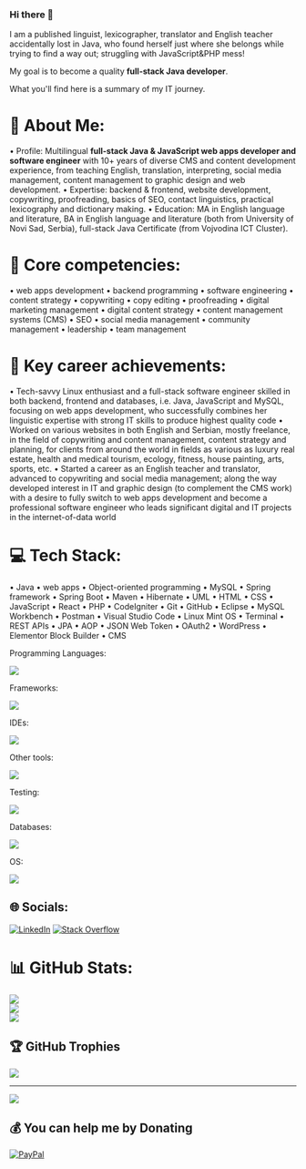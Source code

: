 ### Hi there 👋

I am a published linguist, lexicographer, translator and English teacher accidentally lost in Java, who found herself just where she belongs while trying to find a way out; struggling with JavaScript&PHP mess! 

My goal is to become a quality <strong>full-stack Java developer</strong>.

What you'll find here is a summary of my IT journey.    

<!--
**bakastrumpf/bakastrumpf** is a ✨ _special_ ✨ repository because its `README.md` (this file) appears on your GitHub profile.

Here are some ideas to get you started:

- 🔭 I’m currently working on ...
- 🌱 I’m currently learning ...
- 👯 I’m looking to collaborate on ...
- 🤔 I’m looking for help with ...
- 💬 Ask me about ...
- 📫 How to reach me: ...
- 😄 Pronouns: ...
- ⚡ Fun fact: ...
-->

# 💫 About Me:
• Profile: Multilingual <strong>full-stack Java & JavaScript web apps developer and software engineer</strong> with 10+ years of diverse CMS and content development experience, from teaching English, translation, interpreting, social media management, content management to graphic design and web development.
• Expertise: backend & frontend, website development, copywriting, proofreading, basics of SEO, contact linguistics, practical lexicography and dictionary making.
• Education: MA in English language and literature, BA in English language and literature (both from University of Novi Sad, Serbia), full-stack Java Certificate (from Vojvodina ICT Cluster).

# 💫 Core competencies:

• web apps development • backend programming • software engineering • content strategy • copywriting  • copy editing • proofreading • digital marketing management • digital content strategy • content management systems (CMS) • SEO • social media management • community management • leadership • team management

# 💫 Key career achievements:

• Tech-savvy Linux enthusiast and a full-stack software engineer skilled in both backend, frontend and databases, i.e. Java, JavaScript and MySQL, focusing on web apps development, who successfully combines her linguistic expertise with strong IT skills to produce highest quality code
• Worked on various websites in both English and Serbian, mostly freelance, in the field of copywriting and content management, content strategy and planning, for clients from around the world in fields as various as luxury real estate, health and medical tourism, ecology, fitness, house painting, arts, sports, etc.
• Started a career as an English teacher and translator, advanced to copywriting and social media management; along the way developed interest in IT and graphic design (to complement the CMS work) with a desire to fully switch to web apps development and become a professional software engineer who leads significant digital and IT projects in the internet-of-data world

# 💻 Tech Stack:

• Java • web apps • Object-oriented programming • MySQL • Spring framework • Spring Boot • Maven • Hibernate • UML • HTML • CSS • JavaScript • React • PHP • CodeIgniter • Git • GitHub • Eclipse • MySQL Workbench • Postman • Visual Studio Code • Linux Mint OS • Terminal • REST APIs • JPA • AOP • JSON Web Token • OAuth2 • WordPress • Elementor Block Builder • CMS

<!--
![CSS3](https://img.shields.io/badge/css3-%231572B6.svg?style=plastic&logo=css3&logoColor=white) ![HTML5](https://img.shields.io/badge/html5-%23E34F26.svg?style=plastic&logo=html5&logoColor=white) ![Java](https://img.shields.io/badge/java-%23ED8B00.svg?style=plastic&logo=java&logoColor=white) ![JavaScript](https://img.shields.io/badge/javascript-%23323330.svg?style=plastic&logo=javascript&logoColor=%23F7DF1E) ![PHP](https://img.shields.io/badge/php-%23777BB4.svg?style=plastic&logo=php&logoColor=white) ![Bootstrap](https://img.shields.io/badge/bootstrap-%23563D7C.svg?style=plastic&logo=bootstrap&logoColor=white) ![Code-Igniter](https://img.shields.io/badge/CodeIgniter-%23EF4223.svg?style=plastic&logo=codeIgniter&logoColor=white) ![NodeJS](https://img.shields.io/badge/node.js-6DA55F?style=plastic&logo=node.js&logoColor=white) ![NPM](https://img.shields.io/badge/NPM-%23000000.svg?style=plastic&logo=npm&logoColor=white) ![React](https://img.shields.io/badge/react-%2320232a.svg?style=plastic&logo=react&logoColor=%2361DAFB) ![Apache](https://img.shields.io/badge/apache-%23D42029.svg?style=plastic&logo=apache&logoColor=white) ![Apache Maven](https://img.shields.io/badge/Apache%20Maven-C71A36?style=plastic&logo=Apache%20Maven&logoColor=white) ![MariaDB](https://img.shields.io/badge/MariaDB-003545?style=plastic&logo=mariadb&logoColor=white) ![MySQL](https://img.shields.io/badge/mysql-%2300f.svg?style=plastic&logo=mysql&logoColor=white) ![Canva](https://img.shields.io/badge/Canva-%2300C4CC.svg?style=plastic&logo=Canva&logoColor=white) ![Gimp Gnu Image Manipulation Program](https://img.shields.io/badge/Gimp-657D8B?style=plastic&logo=gimp&logoColor=FFFFFF) ![Jira](https://img.shields.io/badge/jira-%230A0FFF.svg?style=plastic&logo=jira&logoColor=white) ![Postman](https://img.shields.io/badge/Postman-FF6C37?style=plastic&logo=postman&logoColor=white)
-->

Programming Languages:
<p align="start">
    <img src="https://skillicons.dev/icons?i=java,js,php" />
</p>

Frameworks:
<p align="start">
    <img src="https://skillicons.dev/icons?i=spring,react,bootstrap,codeigniter" />
</p>

IDEs:
<p align="start">
    <img src="https://skillicons.dev/icons?i=eclipse,vscode,idea" />
</p>

Other tools:
<p align="start">
    <img src="https://skillicons.dev/icons?i=wordpress,hibernate,github,git,nodejs,html,css,maven,codepen,stackoverflow,npm,apache,canva,gimp,jira" />
</p>

Testing:
<p align="start">  
    <img src="https://skillicons.dev/icons?i=postman,selenium,gherkin,cucumber" />
</p>

Databases:
<p align="start">
    <img src="https://skillicons.dev/icons?i=mysql,mariadb" />
</p>

OS:
<p align="start">
    <img src="https://skillicons.dev/icons?i=linux" />
</p>

## 🌐 Socials:
[![LinkedIn](https://img.shields.io/badge/LinkedIn-%230077B5.svg?logo=linkedin&logoColor=white)](https://linkedin.com/in/marija-savic-966554135/) [![Stack Overflow](https://img.shields.io/badge/-Stackoverflow-FE7A16?logo=stack-overflow&logoColor=white)](https://stackoverflow.com/users/19721966) 

# 📊 GitHub Stats:
![](https://github-readme-stats.vercel.app/api?username=bakastrumpf&theme=radical&hide_border=false&include_all_commits=true&count_private=true)<br/>
![](https://github-readme-streak-stats.herokuapp.com/?user=bakastrumpf&theme=radical&hide_border=false)<br/>
![](https://github-readme-stats.vercel.app/api/top-langs/?username=bakastrumpf&theme=radical&hide_border=false&include_all_commits=true&count_private=true&layout=compact)

## 🏆 GitHub Trophies
![](https://github-profile-trophy.vercel.app/?username=bakastrumpf&theme=radical&no-frame=false&no-bg=false&margin-w=4)

---
[![](https://visitcount.itsvg.in/api?id=bakastrumpf&icon=2&color=1)](https://visitcount.itsvg.in)

  ## 💰 You can help me by Donating
  [![PayPal](https://img.shields.io/badge/PayPal-00457C?style=for-the-badge&logo=paypal&logoColor=white)](https://paypal.me/marija.savic.sa@gmail.com) 

  
<!-- Proudly created with GPRM ( https://gprm.itsvg.in ) -->

